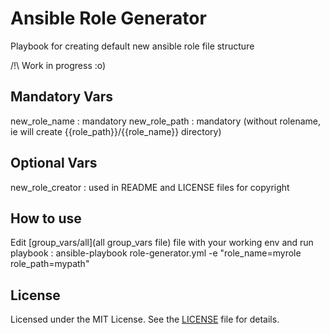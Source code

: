 Ansible Role Generator
======================

Playbook for creating default new ansible role file structure


/!\ Work in progress :o)


Mandatory Vars
--------------
new_role_name : mandatory 
new_role_path : mandatory (without rolename, ie will create {{role_path}}/{{role_name}} directory)



Optional Vars
-------------

new_role_creator : used in README and LICENSE files for copyright 




How to use
----------

Edit [group_vars/all](all group_vars file) file with your working env and run playbook :
ansible-playbook role-generator.yml -e "role_name=myrole role_path=mypath"


License
-------

Licensed under the MIT License. See the [LICENSE](LICENSE) file for details.

